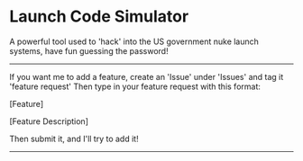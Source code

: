 # Launch Code Simulator

A powerful tool used to 'hack' into the US government nuke launch systems, have fun guessing the password!

---

If you want me to add a feature, create an 'Issue' under 'Issues' and tag it 'feature request' Then type in your feature request with this format:

[Feature]

[Feature Description]

Then submit it, and I'll try to add it!

---

